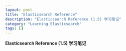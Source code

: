 ```yaml
---
layout: post
title: "Elasticsearch Reference"
description: "Elasticsearch Reference (1.5) 学习笔记"
category: "Learning Elasticsearch" 
tags: []
---
```


**Elasticsearch Reference (1.5) 学习笔记**
